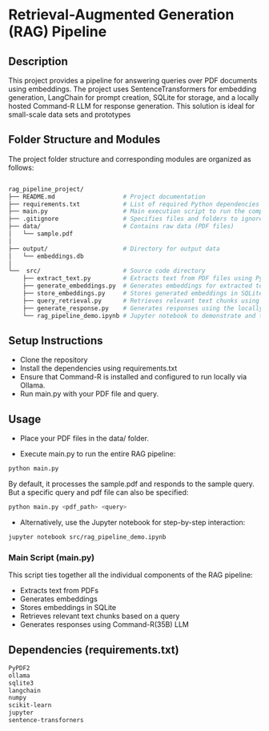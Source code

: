 # Retrieval-Augmented Generation (RAG) Pipeline

## Description

This project provides a pipeline for answering queries over PDF documents using embeddings. The project uses SentenceTransformers for embedding generation, LangChain for prompt creation, SQLite for storage, and a locally hosted Command-R LLM for response generation. This solution is ideal for small-scale data sets and prototypes

## Folder Structure and Modules

The project folder structure and corresponding modules are organized as follows:

```bash

rag_pipeline_project/
├── README.md                   # Project documentation
├── requirements.txt            # List of required Python dependencies
├── main.py                     # Main execution script to run the complete workflow
├── .gitignore                  # Specifies files and folders to ignore in Git
├── data/                       # Contains raw data (PDF files)
│   └── sample.pdf
│
├── output/                     # Directory for output data
│   └── embeddings.db
│
└──  src/                       # Source code directory
    ├── extract_text.py         # Extracts text from PDF files using PyPDF2
    ├── generate_embeddings.py  # Generates embeddings for extracted text using Ollama
    ├── store_embeddings.py     # Stores generated embeddings in SQLite
    ├── query_retrieval.py      # Retrieves relevant text chunks using cosine similarity
    ├── generate_response.py    # Generates responses using the locally hosted Command-R LLM
    └── rag_pipeline_demo.ipynb # Jupyter notebook to demonstrate and test the RAG pipeline interactively
```

## Setup Instructions
- Clone the repository
- Install the dependencies using requirements.txt
- Ensure that Command-R is installed and configured to run locally via Ollama.
- Run main.py with your PDF file and query.

## Usage

- Place your PDF files in the data/ folder.

- Execute main.py to run the entire RAG pipeline:
```bash
python main.py
```
By default, it processes the sample.pdf and responds to the sample query.
But a specific query and pdf file can also be specified:
```bash
python main.py <pdf_path> <query>
```

- Alternatively, use the Jupyter notebook for step-by-step interaction:
```bash
jupyter notebook src/rag_pipeline_demo.ipynb
```
### Main Script (main.py)

This script ties together all the individual components of the RAG pipeline:

- Extracts text from PDFs
- Generates embeddings
- Stores embeddings in SQLite
- Retrieves relevant text chunks based on a query
- Generates responses using Command-R(35B) LLM

## Dependencies (requirements.txt)
```bash
PyPDF2
ollama
sqlite3
langchain
numpy
scikit-learn
jupyter
sentence-transforners
```

